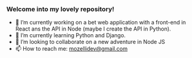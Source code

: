 ### Welcome into my lovely repository!

<!--
**mozelli/mozelli** is a ✨ _special_ ✨ repository because its `README.md` (this file) appears on your GitHub profile.
-->

- 🔭 I’m currently working on a bet web application with a front-end in React ans the API in Node (maybe I create the API in Python).
- 🌱 I’m currently learning Python and Django.
- 👯 I’m looking to collaborate on a new adventure in Node JS
- 📫 How to reach me: mozellidev@gmail.com

